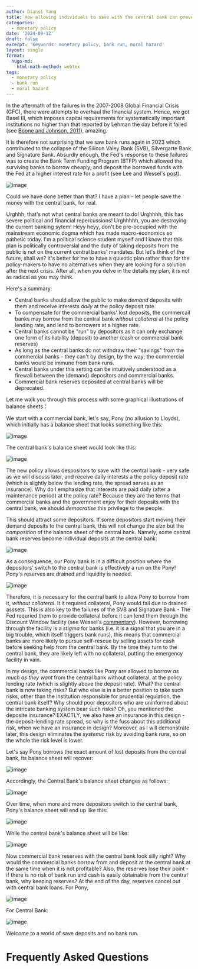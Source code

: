 ```yaml
---
author: Dianyi Yang
title: How allowing individuals to save with the central bank can prevent bank runs
categories:
  - monetary policy
date: '2024-09-12'
draft: false
excerpt: 'Keywords: monetary policy, bank run, moral hazard'
layout: single
format:
  hugo-md:
    html-math-method: webtex
tags:
  - monetary policy
  - bank run
  - moral hazard
---
```

In the aftermath of the failures in the 2007-2008 Global Financial Crisis (GFC), there were attempts to overhaul the financial system. Hence, we got Basel III, which imposes capital requirements for systematically important institutions no higher than that reported by Lehman the day before it failed (see [Boone and Johnson, 2011](https://www.piie.com/commentary/op-eds/future-banking-more-regulation-needed)), amazing.

It is therefore not surprising that we saw bank runs again in 2023 which contributed to the collapse of the Silicon Valey Bank (SVB), Silvergarte Bank and Signature Bank. Absurdly enough, the Fed's response to these failures was to create the Bank Term Funding Program (BTFP) which allowed the surviving banks to borrow cheaply, and deposit the borrowed funds with the Fed at a higher interest rate for a profit (see Lee and Wessel's [post](https://www.brookings.edu/articles/what-did-the-fed-do-after-silicon-valley-bank-and-signature-bank-failed/)).

![image](svb.jpg "The Collapse of the SVB")

Could we have done better than that? I have a plan - let people save the money with the central bank, for real.

Urghhh, that's not what central banks are meant to do! Urghhhh, this has severe political and financial repercussions! Urghhhhh, you are destroying the current banking sytem! Heyy heyy, don't be pre-occupied with the mainstream economic dogma which has made macro-economics so pathetic today. I'm a political science student myself and I know that this plan is politically controversial and the duty of taking deposits from the public is not on the current central banks' mandates. But let's think of the future, shall we? It's better for me to have a quixotic plan rather than for the policy-makers to have no alternatives when they are looking for a solution after the next crisis. After all, when you delve in the details my plan, it is not as radical as you may think.

Here's a summary:
- Central banks should allow the public to make *demand* deposits with them and receive interests *daily* at the policy deposit rate.
- To compensate for the commercial banks' lost deposits, the commercail banks may borrow from the central bank *without collateral* at the policy lending rate, and lend to borrowers at a higher rate.
- Central banks cannot be "run" by depositors as it can only exchange one form of its liability (deposit) to another (cash or commercial bank reserves)
- As long as the central banks do not withdraw their "savings" from the commercial banks - they can't by design, by the way; the commercial banks would be immune from bank runs.
- Central banks under this setting can be intuitively understood as a firewall between the (demand) depositors and commercial banks.
- Commercial bank reserves deposited at central banks will be deprecated.

Let me walk you through this process with some graphical illustrations of balance sheets：

We start with a commercial bank, let's say, Pony (no allusion to Lloyds), which initially has a balance sheet that looks something like this:

![image](commercial1.png "Pony's initial balance sheet")

The central bank's balance sheet would look like this:

![image](cb1.png "Central Bank's initial balance sheet")

The new policy allows despositors to save with the central bank - very safe as we will discuss later, and receive daily interests a the policy deposit rate (which is slightly below the lending rate, the spread serves as an insurance). Why do I emphasize that interests are paid daily (after a maintenance period) at the policy rate? Because they are the terms that commercial banks and the government enjoy for their deposits with the central bank, we should *democratise* this privilege to the people.

This should attract some depositors. If some depositors start moving their demand deposits to the central bank, this will not change the *size* but the *composition* of the balance sheet of the central bank. Namely, some central bank reserves become individual deposits at the central bank:

![image](cb2.png "Central Bank's balance sheet after conversion")

As a consequence, our Pony bank is in a difficult position where the depositors' switch to the central bank is effectively a run on the Pony! Pony's reserves are drained and liquidity is needed.

![image](commercial2.png "Pony's balance sheet after conversion")

Therefore, it is necessary for the central bank to allow Pony to borrow from it, *without collateral*. It it required collateral, Pony would fail due to drained asssets. This is also key to the failures of the SVB and Signature Bank - The Fed requried them to provide collateral before it can lend them through the Discount Window facility (see Wessel's [commentary](https://www.brookings.edu/articles/how-to-fix-what-ails-the-feds-discount-window/)). However, borrowing through the facility is a *stigma* for banks (i.e. it is a signal that you are in a big trouble, which itself triggers bank runs), this means that commercial banks are more likely to pursue self-rescue by selling assets for cash before seeking help from the central bank. By the time they turn to the central bank, they are likely left with no collateral, putting the emergency facility in vain.

In my design, the commercial banks like Pony are allowed to borrow *as much as they want* from the central bank without collateral, at the policy lending rate (which is slightly above the deposit rate). What? the central bank is now taking risks? But who else is in a better position to take such risks, other than the institution responsible for prudential regulation, the central bank itself? Why should poor depositors who are uninformed about the intricate banking system bear such risks? Oh, you mentioned the deposite insurance? EXACTLY, we also have an insurance in this design - the deposit-lending rate spread, so why is the fuss about this additional risk, when we have an insurance in design? Moreover, as I will demonstrate later, this design eliminates the *systemic* risk by avoiding bank runs, so on the whole the risk level is lower.

Let's say Pony borrows the exact amount of lost deposits from the central bank, its balance sheet will recover:

![image](commercial3.png "Pony's balance sheet after loan")

Accordingly, the Central Bank's balance sheet changes as follows:

![image](cb3.png "Central Bank's balance sheet after loan")

Over time, when more and more depositors switch to the central bank, Pony's balance sheet will end up like this:

![image](commercial4.png "Pony's balance sheet before eliminating reserves")

While the central bank's balance sheet will be like:

![image](cb4.png "Central Bank's balance sheet before eliminating reserves")

Now commercial bank reserves with the central bank look silly right? Why would the commercial banks borrow from and deposit at the central bank at the same time when it is not profitable? Also, the reserves lose their point - if there is no risk of bank run and cash is easily obtainable from the central bank, why keeping reserves? At the end of the day, reserves cancel out with central bank loans. For Pony,

![image](commercial5.png "Pony's balance sheet without reserves")

For Central Bank:

![image](cb5.png "Central Bank's balance sheet without reserves")

Welcome to a world of save deposits and no bank run.

# Frequently Asked Questions
